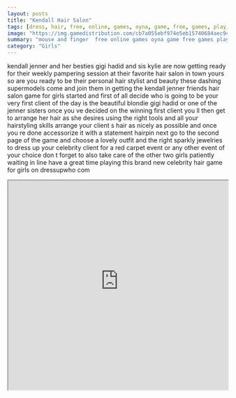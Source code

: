```yaml
---
layout: posts
title: "Kendall Hair Salon"
tags: [dress, hair, free, online, games, oyna, game, free, games, play, play, games]
image: "https://img.gamedistribution.com/cb7a055ebf974e5eb15740684aec9473.jpg"
summary: "mouse and finger  free online games oyna game free games play play games"
category: "Girls"
---
```


kendall jenner and her besties gigi hadid and sis kylie are now getting ready for their weekly pampering session at their favorite hair salon in town yours so are you ready to be their personal hair stylist and beauty these dashing supermodels come and join them in getting the kendall jenner friends hair salon game for girls started and first of all decide who is going to be your very first client of the day is the beautiful blondie gigi hadid or one of the jenner sisters once you ve decided on the winning first client you ll then get to arrange her hair as she desires using the right tools and all your hairstyling skills arrange your client s hair as nicely as possible and once you re done accessorize it with a statement hairpin next go to the second page of the game and choose a lovely outfit and the right sparkly jewelries to dress up your celebrity client for a red carpet event or any other event of your choice don t forget to also take care of the other two girls patiently waiting in line have a great time playing this brand new celebrity hair game for girls on dressupwho com

<iframe width="100%" height="480px;" src="https://html5.gamedistribution.com/cb7a055ebf974e5eb15740684aec9473/"></iframe>
